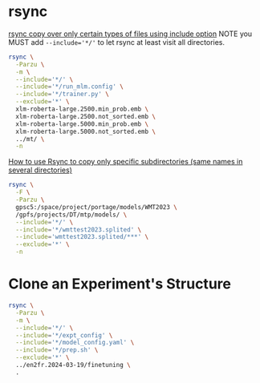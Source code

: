 # rsync

[rsync copy over only certain types of files using include option](https://stackoverflow.com/a/11111793)
NOTE you MUST add `--include='*/'` to let rsync at least visit all directories.

```sh
rsync \
  -Parzu \
  -m \
  --include='*/' \
  --include='*/run_mlm.config' \
  --include='*/trainer.py' \
  --exclude='*' \
  xlm-roberta-large.2500.min_prob.emb \
  xlm-roberta-large.2500.not_sorted.emb \
  xlm-roberta-large.5000.min_prob.emb \
  xlm-roberta-large.5000.not_sorted.emb \
  ../mt/ \
  -n
```

[How to use Rsync to copy only specific subdirectories (same names in several directories)](https://stackoverflow.com/questions/15687755/how-to-use-rsync-to-copy-only-specific-subdirectories-same-names-in-several-dir)

```sh
rsync \
  -F \
  -Parzu \
  gpsc5:/space/project/portage/models/WMT2023 \
  /gpfs/projects/DT/mtp/models/ \
  --include='*/' \
  --include='*/wmttest2023.splited' \
  --include='wmttest2023.splited/***' \
  --exclude='*' \
  -n
```

# Clone an Experiment's Structure

```sh
rsync \
  -Parzu \
  -m \
  --include='*/' \
  --include='*/expt_config' \
  --include='*/model_config.yaml' \
  --include='*/prep.sh' \
  --exclude='*' \
  ../en2fr.2024-03-19/finetuning \
  .
```
